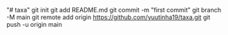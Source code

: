 "# taxa"  git init git add README.md git commit -m "first commit" git branch -M main git remote add origin https://github.com/yuutinha19/taxa.git git push -u origin main
